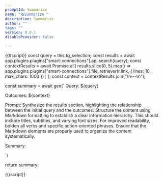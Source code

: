 ```yaml
---
promptId: Summarize
name: "🗞️Summarize "
description: Summarize
author: ""
tags: ""
version: 0.0.1
disableProvider: false

---
```

{{#script}}
const query = this.tg_selection;
const results = await app.plugins.plugins["smart-connections"].api.search(query);
const contextResults = await Promise.all(
  results.slice(0, 5).map(r => 
    app.plugins.plugins["smart-connections"].file_retriever(r.link, { lines: 10, max_chars: 1000 })
  )
);
const context = contextResults.join("\n---\n");

const summary = await gen(`
Query: 
${query}

Outcomes: 
${context}

Prompt:
Synthesize the results section, highlighting the relationship between the initial query and the outcomes. Structure the content using Markdown formatting to establish a clear information hierarchy. This should include titles, subtitles, and varying font sizes. For improved readability, bolden all verbs and specific action-oriented phrases. Ensure that the Markdown elements are properly used to organize the content systematically.

Summary: 

`)

return summary;

{{/script}}
